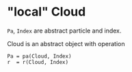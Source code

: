 # "local" Cloud

`Pa`, `Index` are abstract particle and index.

Cloud is an abstract object with operation

    Pa = pa(Cloud, Index)
    r  = r(Cloud, Index)

